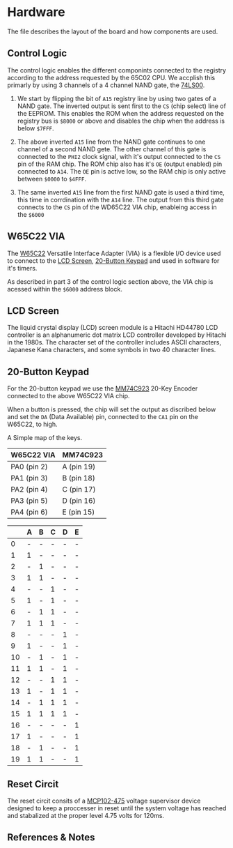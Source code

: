 # Hardware

The file describes the layout of the board and how components are used.

## Control Logic

The control logic enables the different componints connected to the registry according to the address requested by the 65C02 CPU. We accplish this primarly by using 3 channels of a 4 channel NAND gate, the [74LS00](https://www.ti.com/lit/gpn/sn74ls00).

1. We start by flipping the bit of `A15` registry line by using two gates of a NAND gate. The inverted output is sent first to the `CS` (chip select) line of the EEPROM. This enables the ROM when the address requested on the registry bus is `$8000` or above and disables the chip when the address is below `$7FFF`.

2. The above inverted `A15` line from the NAND gate continues to one channel of a second NAND gete.  The other channel of this gate is connected to the `PHI2` clock signal, with it's output connected to the `CS` pin of the RAM chip.  The ROM chip also has it's `OE` (output enabled) pin connected to `A14`.  The `OE` pin is active low, so the RAM chip is only active between `$0000` to `$4FFF`.

3. The same inverted `A15` line from the first NAND gate is used a third time, this time in corrdination with the `A14` line.  The output from this third gate connects to the `CS` pin of the WD65C22 VIA chip, enableing access in the `$6000`

## W65C22 VIA

The [W65C22](https://www.westerndesigncenter.com/wdc/documentation/w65c22.pdf) Versatile Interface Adapter (VIA) is a flexible I/O device used to connect to the [LCD Screen](#lcd-screen), [20-Button Keypad](#20-button-keypad) and used in software for it's timers.

As described in part 3 of the control logic section above, the VIA chip is acessed within the `$6000` address block.

## LCD Screen

The liquid crystal display (LCD) screen module is a Hitachi HD44780 LCD controller is an alphanumeric dot matrix LCD controller developed by Hitachi in the 1980s. The character set of the controller includes ASCII characters, Japanese Kana characters, and some symbols in two 40 character lines.

## 20-Button Keypad

For the 20-button keypad we use the [MM74C923](https://mm.digikey.com/Volume0/opasdata/d220001/medias/docus/1001/MM74C922,923.pdf) 20-Key Encoder connected to the above W65C22 VIA chip.

When a button is pressed, the chip will set the output as discribed below and set the `DA` (Data Available) pin, connected to the `CA1` pin on the W65C22, to high.

A Simple map of the keys.

| W65C22 VIA  | MM74C923   |
| ----------- | ---------- |
| PA0 (pin 2) | A (pin 19) |
| PA1 (pin 3) | B (pin 18) |
| PA2 (pin 4) | C (pin 17) |
| PA3 (pin 5) | D (pin 16) |
| PA4 (pin 6) | E (pin 15) |

|    | A | B | C | D | E |
| -- | - | - | - | - | - |
|  0 | - | - | - | - | - |
|  1 | 1 | - | - | - | - |
|  2 | - | 1 | - | - | - |
|  3 | 1 | 1 | - | - | - |
|  4 | - | - | 1 | - | - |
|  5 | 1 | - | 1 | - | - |
|  6 | - | 1 | 1 | - | - |
|  7 | 1 | 1 | 1 | - | - |
|  8 | - | - | - | 1 | - |
|  9 | 1 | - | - | 1 | - |
| 10 | - | 1 | - | 1 | - |
| 11 | 1 | 1 | - | 1 | - |
| 12 | - | - | 1 | 1 | - |
| 13 | 1 | - | 1 | 1 | - |
| 14 | - | 1 | 1 | 1 | - |
| 15 | 1 | 1 | 1 | 1 | - |
| 16 | - | - | - | - | 1 |
| 17 | 1 | - | - | - | 1 |
| 18 | - | 1 | - | - | 1 |
| 19 | 1 | 1 | - | - | 1 |

## Reset Circit

The reset circit consits of a [MCP102-475](https://www.microchip.com/en-us/product/mcp102) voltage supervisor device designed to keep a proccesser in reset until the system voltage has reached and stabalized at the proper level 4.75 volts for 120ms.

## References & Notes
